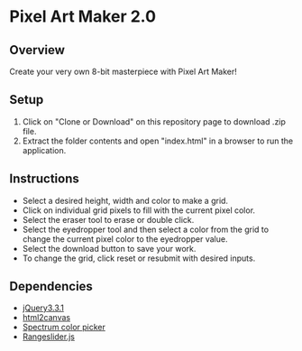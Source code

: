 # Pixel Art Maker 2.0

## Overview

Create your very own 8-bit masterpiece with Pixel Art Maker!

## Setup

1. Click on "Clone or Download" on this repository page to download .zip file.
2. Extract the folder contents and open "index.html" in a browser to run the application.

## Instructions

* Select a desired height, width and color to make a grid.
* Click on individual grid pixels to fill with the current pixel color.
* Select the eraser tool to erase or double click.
* Select the eyedropper tool and then select a color from the grid to change the current pixel color to the eyedropper value.
* Select the download button to save your work.
* To change the grid, click reset or resubmit with desired inputs.

## Dependencies

* [jQuery3.3.1](https://jquery.com/)
* [html2canvas](https://html2canvas.hertzen.com/)
* [Spectrum color picker](https://bgrins.github.io/spectrum/)
* [Rangeslider.js](http://rangeslider.js.org/)

